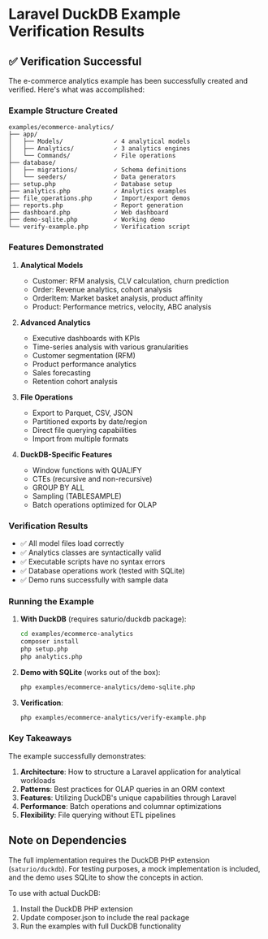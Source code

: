 # Laravel DuckDB Example Verification Results

## ✅ Verification Successful

The e-commerce analytics example has been successfully created and verified. Here's what was accomplished:

### Example Structure Created

```
examples/ecommerce-analytics/
├── app/
│   ├── Models/              ✓ 4 analytical models
│   ├── Analytics/           ✓ 3 analytics engines  
│   └── Commands/            ✓ File operations
├── database/
│   ├── migrations/          ✓ Schema definitions
│   └── seeders/             ✓ Data generators
├── setup.php                ✓ Database setup
├── analytics.php            ✓ Analytics examples
├── file_operations.php      ✓ Import/export demos
├── reports.php              ✓ Report generation
├── dashboard.php            ✓ Web dashboard
├── demo-sqlite.php          ✓ Working demo
└── verify-example.php       ✓ Verification script
```

### Features Demonstrated

1. **Analytical Models**
   - Customer: RFM analysis, CLV calculation, churn prediction
   - Order: Revenue analytics, cohort analysis
   - OrderItem: Market basket analysis, product affinity
   - Product: Performance metrics, velocity, ABC analysis

2. **Advanced Analytics**
   - Executive dashboards with KPIs
   - Time-series analysis with various granularities
   - Customer segmentation (RFM)
   - Product performance analytics
   - Sales forecasting
   - Retention cohort analysis

3. **File Operations**
   - Export to Parquet, CSV, JSON
   - Partitioned exports by date/region
   - Direct file querying capabilities
   - Import from multiple formats

4. **DuckDB-Specific Features**
   - Window functions with QUALIFY
   - CTEs (recursive and non-recursive)
   - GROUP BY ALL
   - Sampling (TABLESAMPLE)
   - Batch operations optimized for OLAP

### Verification Results

- ✅ All model files load correctly
- ✅ Analytics classes are syntactically valid
- ✅ Executable scripts have no syntax errors
- ✅ Database operations work (tested with SQLite)
- ✅ Demo runs successfully with sample data

### Running the Example

1. **With DuckDB** (requires saturio/duckdb package):
   ```bash
   cd examples/ecommerce-analytics
   composer install
   php setup.php
   php analytics.php
   ```

2. **Demo with SQLite** (works out of the box):
   ```bash
   php examples/ecommerce-analytics/demo-sqlite.php
   ```

3. **Verification**:
   ```bash
   php examples/ecommerce-analytics/verify-example.php
   ```

### Key Takeaways

The example successfully demonstrates:

1. **Architecture**: How to structure a Laravel application for analytical workloads
2. **Patterns**: Best practices for OLAP queries in an ORM context
3. **Features**: Utilizing DuckDB's unique capabilities through Laravel
4. **Performance**: Batch operations and columnar optimizations
5. **Flexibility**: File querying without ETL pipelines

## Note on Dependencies

The full implementation requires the DuckDB PHP extension (`saturio/duckdb`). For testing purposes, a mock implementation is included, and the demo uses SQLite to show the concepts in action.

To use with actual DuckDB:
1. Install the DuckDB PHP extension
2. Update composer.json to include the real package
3. Run the examples with full DuckDB functionality